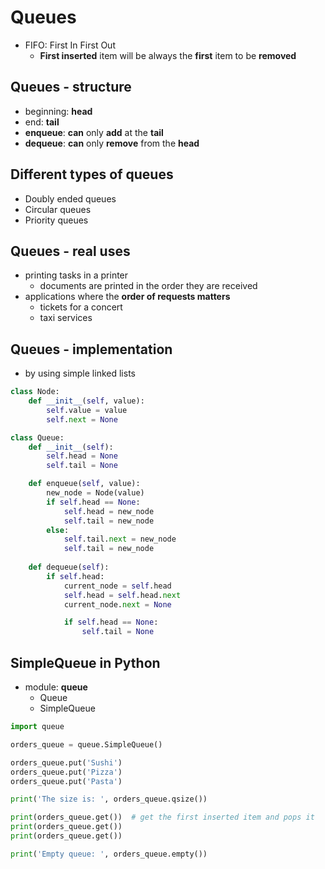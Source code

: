 # Queues

- FIFO: First In First Out
  - **First inserted** item will be always the **first** item to be **removed**

## Queues - structure
- beginning: **head**
- end: **tail**
- **enqueue**: **can** only **add** at the **tail**
- **dequeue**: **can** only **remove** from the **head**

## Different types of queues
-  Doubly ended queues
-  Circular queues
-  Priority queues

## Queues - real uses
- printing tasks in a printer
  - documents are printed in the order they are received
- applications where the **order of requests matters**
  - tickets for a concert
  - taxi services

## Queues - implementation
- by using simple linked lists

```python
class Node:
    def __init__(self, value):
        self.value = value
        self.next = None

class Queue:
    def __init__(self):
        self.head = None
        self.tail = None

    def enqueue(self, value):
        new_node = Node(value)
        if self.head == None:
            self.head = new_node
            self.tail = new_node
        else:
            self.tail.next = new_node
            self.tail = new_node
    
    def dequeue(self):
        if self.head:
            current_node = self.head
            self.head = self.head.next
            current_node.next = None

            if self.head == None:
                self.tail = None
```

## SimpleQueue in Python
- module: **queue**
  - Queue
  - SimpleQueue

```python
import queue

orders_queue = queue.SimpleQueue()

orders_queue.put('Sushi')
orders_queue.put('Pizza')
orders_queue.put('Pasta')

print('The size is: ', orders_queue.qsize())

print(orders_queue.get())  # get the first inserted item and pops it
print(orders_queue.get())
print(orders_queue.get())

print('Empty queue: ', orders_queue.empty())
```

